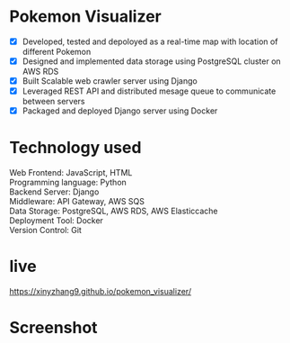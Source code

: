 # Pokemon Visualizer
- [x] Developed, tested and depoloyed as a real-time map with location of different Pokemon
- [x] Designed and implemented data storage using PostgreSQL cluster on AWS RDS
- [x] Built Scalable web crawler server using Django
- [x] Leveraged REST API and distributed mesage queue to communicate between servers
- [x] Packaged and deployed Django server using Docker

# Technology used
Web Frontend: JavaScript, HTML  
Programming language: Python  
Backend Server: Django  
Middleware: API Gateway, AWS SQS  
Data Storage: PostgreSQL, AWS RDS, AWS Elasticcache  
Deployment Tool: Docker  
Version Control: Git  

# live
https://xinyzhang9.github.io/pokemon_visualizer/

# Screenshot





